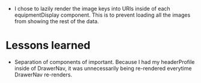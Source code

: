- I chose to lazily render the image keys into URIs inside of each equipmentDisplay component. This is to prevent loading all the images from showing the rest of the data.

# Lessons learned
- Separation of components of important. Because I had my headerProfile inside of DrawerNav, it was unnecessarily being re-rendered everytime DrawerNav re-renders.